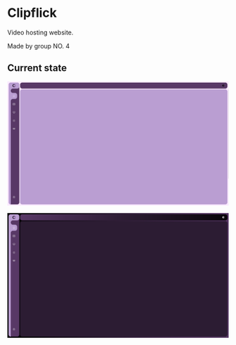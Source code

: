# Clipflick

Video hosting website.

Made by group NO. 4

## Current state

![img.png](img.png)

![img_1.png](img_1.png)